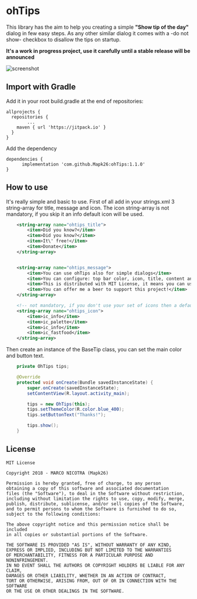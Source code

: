 # ohTips

This library has the aim to help you creating a simple **"Show tip of the day"** dialog in few easy steps.
As any other similar dialog it comes with a -do not show- checkbox to disallow the tips on startup.

**It's a work in progress project, use it carefully until a stable release will be announced**

![screenshot](https://raw.githubusercontent.com/Mapk26/ohTips/master/screens/ohtips-screens.png)

## Import with Gradle
Add it in your root build.gradle at the end of repositories:
```
allprojects {
  repositories {
		...
    maven { url 'https://jitpack.io' }
  }
}
```

Add the dependency
```
dependencies {
	  implementation 'com.github.Mapk26:ohTips:1.1.0'
}
```

## How to use
It's really simple and basic to use. First of all add in your strings.xml 3 string-array for title, message and icon.
The icon string-array is not mandatory, if you skip it an info default icon will be used.

```xml
    <string-array name="ohtips_title">
        <item>Did you know?</item>
        <item>Did you know?</item>
        <item>It\' free!</item>
        <item>Donate</item>
    </string-array>


    <string-array name="ohtips_message">
        <item>You can use ohTips also for simple dialogs</item>
        <item>You can configure: top bar color, icon, title, content and button text</item>
        <item>This is distributed with MIT License, it means you can use this library for free in all your projects.</item>
        <item>You can offer me a beer to support this project!</item>
    </string-array>

    <!-- not mandatory, if you don't use your set of icons then a default info icon will be used -->
    <string-array name="ohtips_icon">
        <item>ic_info</item>
        <item>ic_palette</item>
        <item>ic_info</item>
        <item>ic_fastfood</item>
    </string-array>
```

Then create an instance of the BaseTip class, you can set the main color and button text. 

```java
    private OhTips tips;

    @Override
    protected void onCreate(Bundle savedInstanceState) {
        super.onCreate(savedInstanceState);
        setContentView(R.layout.activity_main);

        tips = new OhTips(this);
        tips.setThemeColor(R.color.blue_400);
        tips.setButtonText("Thanks!");

        tips.show();
    }
```

## License
```
MIT License

Copyright 2018 - MARCO NICOTRA (Mapk26)

Permission is hereby granted, free of charge, to any person 
obtaining a copy of this software and associated documentation 
files (the "Software"), to deal in the Software without restriction, 
including without limitation the rights to use, copy, modify, merge, 
publish, distribute, sublicense, and/or sell copies of the Software, 
and to permit persons to whom the Software is furnished to do so, 
subject to the following conditions:

The above copyright notice and this permission notice shall be included 
in all copies or substantial portions of the Software.

THE SOFTWARE IS PROVIDED "AS IS", WITHOUT WARRANTY OF ANY KIND, 
EXPRESS OR IMPLIED, INCLUDING BUT NOT LIMITED TO THE WARRANTIES 
OF MERCHANTABILITY, FITNESS FOR A PARTICULAR PURPOSE AND NONINFRINGEMENT. 
IN NO EVENT SHALL THE AUTHORS OR COPYRIGHT HOLDERS BE LIABLE FOR ANY CLAIM, 
DAMAGES OR OTHER LIABILITY, WHETHER IN AN ACTION OF CONTRACT, 
TORT OR OTHERWISE, ARISING FROM, OUT OF OR IN CONNECTION WITH THE SOFTWARE 
OR THE USE OR OTHER DEALINGS IN THE SOFTWARE.
```
